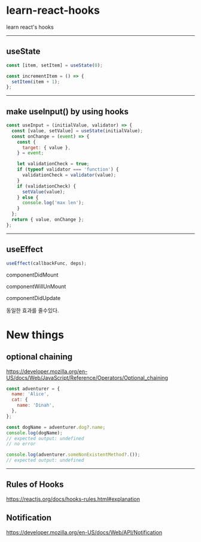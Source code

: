# learn-react-hooks

learn react's hooks

---

## useState

```javascript
const [item, setItem] = useState(0);

const incrementItem = () => {
  setItem(item + 1);
};
```

---

## make useInput() by using hooks

```javascript
const useInput = (initialValue, validator) => {
  const [value, setValue] = useState(initialValue);
  const onChange = (event) => {
    const {
      target: { value },
    } = event;

    let validationCheck = true;
    if (typeof validator === 'function') {
      validationCheck = validator(value);
    }
    if (validationCheck) {
      setValue(value);
    } else {
      console.log('max len');
    }
  };
  return { value, onChange };
};
```

---

## useEffect

```javascript
useEffect(callbackFunc, deps);
```

componentDidMount

componentWillUnMount

componentDidUpdate

동일한 효과를 줄수있다.

# New things

## optional chaining

https://developer.mozilla.org/en-US/docs/Web/JavaScript/Reference/Operators/Optional_chaining

```js
const adventurer = {
  name: 'Alice',
  cat: {
    name: 'Dinah',
  },
};

const dogName = adventurer.dog?.name;
console.log(dogName);
// expected output: undefined
// no error

console.log(adventurer.someNonExistentMethod?.());
// expected output: undefined
```

---

## Rules of Hooks

https://reactjs.org/docs/hooks-rules.html#explanation

## Notification

https://developer.mozilla.org/en-US/docs/Web/API/Notification
